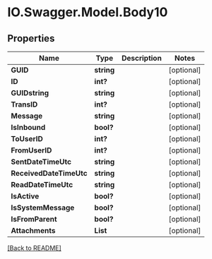 # IO.Swagger.Model.Body10
## Properties

Name | Type | Description | Notes
------------ | ------------- | ------------- | -------------
**GUID** | **string** |  | [optional] 
**ID** | **int?** |  | [optional] 
**GUIDstring** | **string** |  | [optional] 
**TransID** | **int?** |  | [optional] 
**Message** | **string** |  | [optional] 
**IsInbound** | **bool?** |  | [optional] 
**ToUserID** | **int?** |  | [optional] 
**FromUserID** | **int?** |  | [optional] 
**SentDateTimeUtc** | **string** |  | [optional] 
**ReceivedDateTimeUtc** | **string** |  | [optional] 
**ReadDateTimeUtc** | **string** |  | [optional] 
**IsActive** | **bool?** |  | [optional] 
**IsSystemMessage** | **bool?** |  | [optional] 
**IsFromParent** | **bool?** |  | [optional] 
**Attachments** | **List** |  | [optional] 

 [[Back to README]](../README.md)

